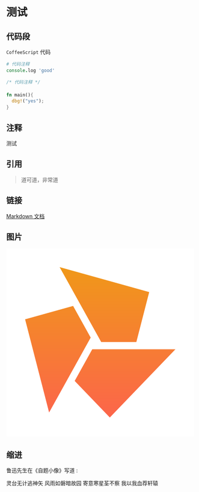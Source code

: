 [Markdown 原生注释]:#

# 测试

## 代码段

`CoffeeScript` 代码

```coffee
# 代码注释
console.log 'good'
```

```rust
/* 代码注释 */

fn main(){
  dbg!("yes");
}
```

## 注释

<!-- 单行 HTML 注释 -->

测试

<!--
多行
HTML
注释
-->

## 引用

> 道可道，非常道

## 链接

[Markdown 文档](https://github.com/xxai-art/xxai-art-md)

## 图片

![xxAI.Art 品牌标识](https://raw.githubusercontent.com/xxai-art/web/main/file/svg/logo.svg)

## 缩进

鲁迅先生在《自题小像》写道 :

  灵台无计逃神矢
  风雨如磐暗故园
  寄意寒星荃不察
  我以我血荐轩辕
